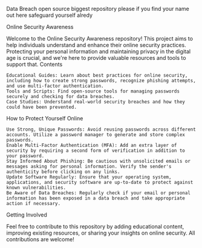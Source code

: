 Data Breach open source biggest repository please if you find your name out here safeguard yourself alredy

Online Security Awareness

Welcome to the Online Security Awareness repository! This project aims to help individuals understand and enhance their online security practices. Protecting your personal information and maintaining privacy in the digital age is crucial, and we're here to provide valuable resources and tools to support that.
Contents

    Educational Guides: Learn about best practices for online security, including how to create strong passwords, recognize phishing attempts, and use multi-factor authentication.
    Tools and Scripts: Find open-source tools for managing passwords securely and checking for data breaches.
    Case Studies: Understand real-world security breaches and how they could have been prevented.

How to Protect Yourself Online

    Use Strong, Unique Passwords: Avoid reusing passwords across different accounts. Utilize a password manager to generate and store complex passwords.
    Enable Multi-Factor Authentication (MFA): Add an extra layer of security by requiring a second form of verification in addition to your password.
    Stay Informed About Phishing: Be cautious with unsolicited emails or messages asking for personal information. Verify the sender's authenticity before clicking on any links.
    Update Software Regularly: Ensure that your operating system, applications, and security software are up-to-date to protect against known vulnerabilities.
    Be Aware of Data Breaches: Regularly check if your email or personal information has been exposed in a data breach and take appropriate action if necessary.

Getting Involved

Feel free to contribute to this repository by adding educational content, improving existing resources, or sharing your insights on online security. All contributions are welcome!
